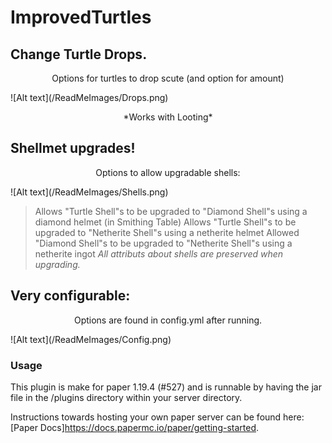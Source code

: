 # ImprovedTurtles
 
## Change Turtle Drops.

<p align="center">
 Options for turtles to drop scute (and option for amount)
</p>
 ![Alt text](/ReadMeImages/Drops.png)
<p align="center">
 *Works with Looting*
</p>
 
## Shellmet upgrades!
 
<p align="center">
 Options to allow upgradable shells:
</p>
 ![Alt text](/ReadMeImages/Shells.png)
 
 > Allows "Turtle Shell"s to be upgraded to "Diamond Shell"s using a diamond helmet (in Smithing Table)
 > Allows "Turtle Shell"s to be upgraded to "Netherite Shell"s using a netherite helmet
 > Allowed "Diamond Shell"s to be upgraded to "Netherite Shell"s using a netherite ingot
 *All attributs about shells are preserved when upgrading.*

## Very configurable:

<p align="center">
 Options are found in config.yml after running.
</p>
 ![Alt text](/ReadMeImages/Config.png)
 
### Usage

 This plugin is make for paper 1.19.4 (#527) and
 is runnable by having the jar file in the /plugins directory within your server directory.
 
 Instructions towards hosting your own paper server can be found here: [Paper Docs]https://docs.papermc.io/paper/getting-started.